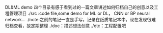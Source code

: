 DL&ML demo
四个目录有感于看到过的一篇文章讲述如何归档自己的创意以及工程管理项目
./src :code file,some demo for ML or DL， CNN or BP neural network... 
./note:之前的笔记一直是手写，记录在纸质笔记本中，现在发现很难归档查看，故定期整理
./doc：描述想法创意
./etc：工程配置吧


